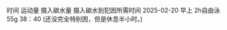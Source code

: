 时间                运动量              摄入碳水量              摄入碳水到犯困所需时间
2025-02-20 早上     2h自由泳            55g                    38：40 (还没完全特别困，但是休息半小时。)